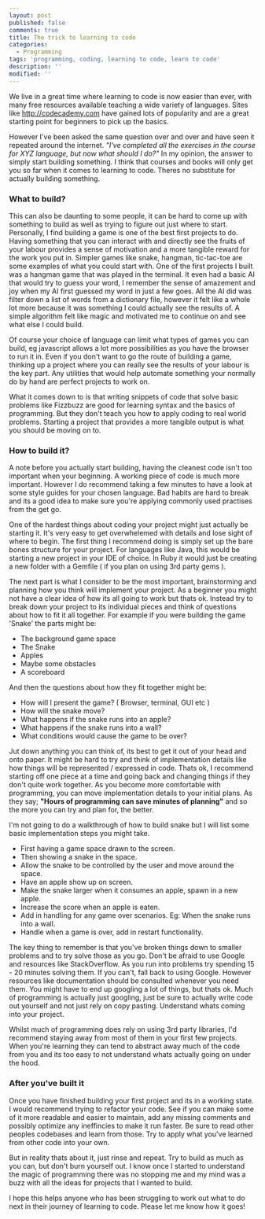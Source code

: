 ```yaml
---
layout: post
published: false
comments: true
title: The trick to learning to code
categories:
  - Programming
tags: 'programming, coding, learning to code, learn to code'
description: ''
modified: ''
---
```

We live in a great time where learning to code is now easier than ever, with many free resources available teaching a wide variety of languages. Sites like http://codecademy.com have gained lots of popularity and are a great starting point for beginners to pick up the basics.

However I've been asked the same question over and over and have seen it repeated around the internet. _"I've completed all the exercises in the course for XYZ language, but now what should I do?"_ In my opinion, the answer to simply start building something. I think that courses and books will only get you so far when it comes to learning to code. Theres no substitute for actually building something.

### What to build?

This can also be daunting to some people, it can be hard to come up with something to build as well as trying to figure out just where to start. Personally, I find building a game is one of the best first projects to do. Having something that you can interact with and directly see the fruits of your labour provides a sense of motivation and a more tangible reward for the work you put in. Simpler games like snake, hangman, tic-tac-toe are some examples of what you could start with. One of the first projects I built was a hangman game that was played in the terminal. It even had a basic AI that would try to guess your word, I remember the sense of amazement and joy when my AI first guessed my word in just a few goes. All the AI did was filter down a list of words from a dictionary file, however it felt like a whole lot more because it was something I could actually see the results of. A simple algorithm felt like magic and motivated me to continue on and see what else I could build.

Of course your choice of language can limit what types of games you can build, eg javascript allows a lot more possibilities as you have the browser to run it in. Even if you don't want to go the route of building a game, thinking up a project where you can really see the results of your labour is the key part. Any utilities that would help automate something your normally do by hand are perfect projects to work on. 

What it comes down to is that writing snippets of code that solve basic problems like Fizzbuzz are good for learning syntax and the basics of programming. But they don't teach you how to apply coding to real world problems. Starting a project that provides a more tangible output is what you should be moving on to. 

### How to build it?

A note before you actually start building, having the cleanest code isn't too important when your beginning. A working piece of code is much more important. However I do recommend taking a few minutes to have a look at some style guides for your chosen language. Bad habits are hard to break and its a good idea to make sure you're applying commonly used practises from the get go.

One of the hardest things about coding your project might just actually be starting it. It's very easy to get overwhelemed with details and lose sight of where to begin. The first thing I recommend doing is simply set up the bare bones structure for your project. For languages like Java, this would be starting a new project in your IDE of choice. In Ruby it would just be creating a new folder with a Gemfile ( if you plan on using 3rd party gems ).

The next part is what I consider to be the most important, brainstorming and planning how you think will implement your project. As a beginner you might not have a clear idea of how its all going to work but thats ok. Instead try to break down your project to its individual pieces and think of questions about how to fit it all together. For example if you were building the game 'Snake' the parts might be:

- The background game space
- The Snake
- Apples
- Maybe some obstacles
- A scoreboard

And then the questions about how they fit together might be:

- How will I present the game? ( Browser, terminal, GUI etc )
- How will the snake move?
- What happens if the snake runs into an apple?
- What happens if the snake runs into a wall?
- What conditions would cause the game to be over?

Jut down anything you can think of, its best to get it out of your head and onto paper. It might be hard to try and think of implementation details like how things will be represented / expressed in code. Thats ok, I recommend starting off one piece at a time and going back and changing things if they don't quite work together. As you become more comfortable with programming, you can move implementation details to your initial plans. As they say; __"Hours of programming can save minutes of planning"__ and so the more you can try and plan for, the better.

I'm not going to do a walkthrough of how to build snake but I will list some basic implementation steps you might take. 

- First having a game space drawn to the screen.
- Then showing a snake in the space.
- Allow the snake to be controlled by the user and move around the space.
- Have an apple show up on screen.
- Make the snake larger when it consumes an apple, spawn in a new apple.
- Increase the score when an apple is eaten.
- Add in handling for any game over scenarios. Eg: When the snake runs into a wall.
- Handle when a game is over, add in restart functionality.


The key thing to remember is that you've broken things down to smaller problems and to try solve those as you go. Don't be afraid to use Google and resources like StackOverflow. As you run into problems try spending 15 - 20 minutes solving them. If you can't, fall back to using Google. However resources like documentation should be consulted whenever you need them. You might have to end up googling a lot of things, but thats ok. Much of programming is actually just googling, just be sure to actually write code out yourself and not just rely on copy pasting. Understand whats coming into your project.

Whilst much of programming does rely on using 3rd party libraries, I'd recommend staying away from most of them in your first few projects. When you're learning they can tend to abstract away much of the code from you and its too easy to not understand whats actually going on under the hood. 

### After you've built it

Once you have finished building your first project and its in a working state. I would recommend trying to refactor your code. See if you can make some of it more readable and easier to maintain, add any missing comments and possibly optimize any ineffincies to make it run faster. Be sure to read other peoples codebases and learn from those. Try to apply what you've learned from other code into your own.

But in reality thats about it, just rinse and repeat. Try to build as much as you can, but don't burn yourself out. I know once I started to understand the magic of programming there was no stopping me and my mind was a buzz with all the ideas for projects that I wanted to build. 

I hope this helps anyone who has been struggling to work out what to do next in their journey of learning to code. Please let me know how it goes!
